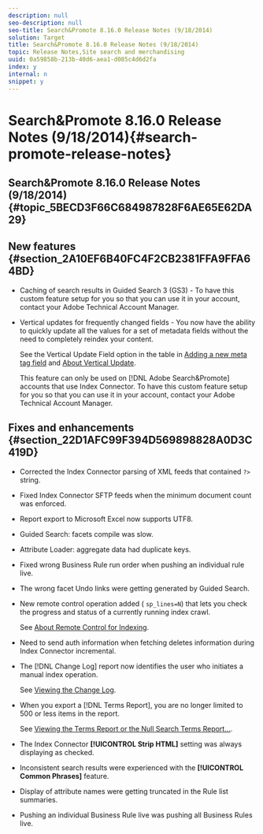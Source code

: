 ```yaml
---
description: null
seo-description: null
seo-title: Search&Promote 8.16.0 Release Notes (9/18/2014)
solution: Target
title: Search&Promote 8.16.0 Release Notes (9/18/2014)
topic: Release Notes,Site search and merchandising
uuid: 0a59858b-213b-40d6-aea1-d085c4d6d2fa
index: y
internal: n
snippet: y
---
```


# Search&Promote 8.16.0 Release Notes (9/18/2014){#search-promote-release-notes}

## Search&Promote 8.16.0 Release Notes (9/18/2014) {#topic_5BECD3F66C684987828F6AE65E62DA29}

## New features {#section_2A10EF6B40FC4F2CB2381FFA9FFA64BD}

* Caching of search results in Guided Search 3 (GS3) - To have this custom feature setup for you so that you can use it in your account, contact your Adobe Technical Account Manager. 
* Vertical updates for frequently changed fields - You now have the ability to quickly update all the values for a set of metadata fields without the need to completely reindex your content.

  See the Vertical Update Field option in the table in [Adding a new meta tag field](../c-about-settings-menu/c-about-metadata-menu.md#task_6DF188C0FC7F4831A4444CA9AFA615E5) and [About Vertical Update](../c-about-index-menu/c-about-vertical-updates.md#concept_E65A70C9C2E04804BF24FBE1B3CAD899).

  This feature can only be used on [!DNL Adobe Search&Promote] accounts that use Index Connector. To have this custom feature setup for you so that you can use it in your account, contact your Adobe Technical Account Manager.

## Fixes and enhancements {#section_22D1AFC99F394D569898828A0D3C419D}

* Corrected the Index Connector parsing of XML feeds that contained `?>` string. 
* Fixed Index Connector SFTP feeds when the minimum document count was enforced. 
* Report export to Microsoft Excel now supports UTF8. 
* Guided Search: facets compile was slow. 
* Attribute Loader: aggregate data had duplicate keys. 
* Fixed wrong Business Rule run order when pushing an individual rule live. 
* The wrong facet Undo links were getting generated by Guided Search. 
* New remote control operation added ( `sp_lines=N`) that lets you check the progress and status of a currently running index crawl.

  See [About Remote Control for Indexing](../c-about-index-menu/c-about-remote-control-for-indexing.md#concept_C79B322190E84106A434E5C6D4A4118F). 

* Need to send auth information when fetching deletes information during Index Connector incremental. 
* The [!DNL Change Log] report now identifies the user who initiates a manual index operation.

  See [Viewing the Change Log](../c-about-reports-menu/c-about-reports-menu.md#task_166F1156719F4B3D834BEA8E249C8057). 

* When you export a [!DNL Terms Report], you are no longer limited to 500 or less items in the report.

  See [Viewing the Terms Report or the Null Search Terms Report...](../c-about-reports-menu/c-about-reports-menu.md#task_53B7ED1582DD4B0E8376546A7AFC789A). 

* The Index Connector **[!UICONTROL Strip HTML]** setting was always displaying as checked. 
* Inconsistent search results were experienced with the **[!UICONTROL Common Phrases]** feature. 
* Display of attribute names were getting truncated in the Rule list summaries. 
* Pushing an individual Business Rule live was pushing all Business Rules live.

